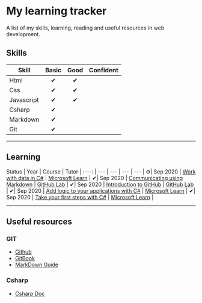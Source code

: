 # My learning tracker

A list of my skills, learning, reading and useful resources in web development.

## Skills

Skill | Basic | Good | Confident
--- | :---: | :---: | :---:
Html | ✔ | ✔ | |
Css | ✔ | ✔ | |
Javascript | ✔ | ✔ | |
Csharp | ✔ | | |
Markdown | ✔ |  | |
Git | ✔ | | |

***

## Learning

Status | Year | Course | Tutor |
:---: | --- | --- | --- | --- |
⚙| Sep 2020 | [Work with data in C#](https://docs.microsoft.com/en-us/learn/paths/csharp-data/) | [Microsoft Learn](https://docs.microsoft.com/en-us/learn/) |
✔| Sep 2020 | [Communicating using Markdown](https://lab.github.com/githubtraining/communicating-using-markdown) | [GitHub Lab](https://lab.github.com/) |
✔| Sep 2020 | [Introduction to GitHub](https://lab.github.com/githubtraining/introduction-to-github) | [GitHub Lab](https://lab.github.com/) |
✔| Sep 2020 | [Add logic to your applications with C#](https://docs.microsoft.com/en-us/learn/paths/csharp-logic/) | [Microsoft Learn](https://docs.microsoft.com/en-us/learn/) |
✔| Sep 2020 | [Take your first steps with C#](https://docs.microsoft.com/en-us/learn/paths/csharp-first-steps/) | [Microsoft Learn](https://docs.microsoft.com/en-us/learn/) |

<!--
## Projects
-->

***

## Useful resources

### GIT

* [Github](https://guides.github.com/)
* [GitBook](https://git-scm.com/book/en/v2)
* [MarkDown Guide](https://www.markdownguide.org/basic-syntax)

### Csharp

* [Csharp Doc](https://docs.microsoft.com/en-us/)
